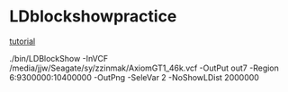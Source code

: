 # LDblockshowpractice

[tutorial](https://zhuanlan.zhihu.com/p/257111968)

./bin/LDBlockShow   -InVCF /media/jjw/Seagate/sy/zzinmak/AxiomGT1_46k.vcf   -OutPut  out7  -Region  6:9300000:10400000  -OutPng -SeleVar 2 -NoShowLDist 2000000
